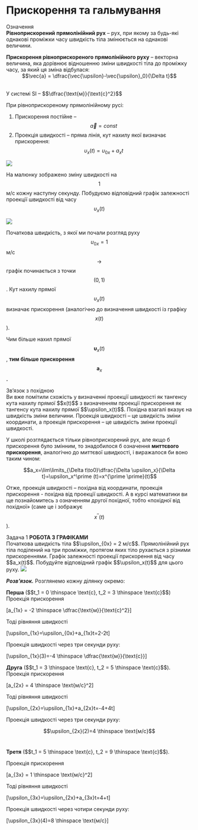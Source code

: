 # Прискорення та гальмування

<div class="eoz-wrap">
<span class="eoz">Означення</span>
<div class="eoz-text">
<b>Рівноприскорений прямолінійний рух</b> – рух, при якому за будь-які однакові проміжки часу швидкість тіла змінюється на однакові величини.
<p></p>
<b>Прискорення рівноприскореного прямолінійного руху</b> – векторна величина, яка дорівнює відношенню зміни швидкості тіла до проміжку часу, за який ця зміна відбулася:
<br>

<div align="center">$$\vec{a} = \dfrac{\vec{\upsilon}-\vec{\upsilon}_0}{\Delta t}$$</div><br>


<p>У системі SI – $$\dfrac{\text{м}}{\text{с}^2}$$</p>

</div>
</div>

При рівноприскореному прямолінійному русі:
1. Прискорення постійне – $$\vec{a}=const$$
2. Проекція швидкості – пряма лінія, кут нахилу якої визначає прискорення: 
$$\upsilon_x(t)=\upsilon_{0x}+a_xt$$

<img class="image"  src="https://rawgit.com/chudaol/ed-era-book-physics/master/images/chapter_2/3.svg" />

На малюнку зображено зміну швидкості на $$1$$ м/с кожну наступну секунду. Побудуємо відповідний графік залежності проекції швидкості від часу $$\upsilon_x(t)$$

<img class="image"  src="https://rawgit.com/chudaol/ed-era-book-physics/master/images/chapter_2/4.svg" />

Початкова швидкість, з якої ми почали розгляд руху $$\upsilon_{0x}= 1$$ м/с $$\rightarrow$$ графік починається з точки $$(0,1)$$. Кут нахилу прямої $$\upsilon_x(t)$$ визначає прискорення (аналогічно до визначення швидкості із графіку $$x(t)$$).

<span class="p1">Чим більше нахил прямої</span> $$\boldsymbol \upsilon_x(t)$$, <b>тим більше прискорення</b> $$\boldsymbol a_x$$<b>.</b>


<div class="add-wrap">
<span class="add">Зв’язок з похідною</span>
<div class="add-text">
Ви вже помітили схожість у визначенні проекції швидкості як тангенсу кута нахилу прямої $$x(t)$$ з визначенням проекції прискорення як тангенсу кута нахилу прямої $$\upsilon_x(t)$$. Похідна взагалі вказує на швидкість зміни величини. Проекція швидкості – це швидкість зміни координати, а проекція прискорення – це швидкість зміни проекції швидкості.

У школі розглядається тільки рівноприскорений рух, але якщо б прискорення було змінним, то знадобилося б означення <b>миттєвого прискорення</b>, аналогічно до миттєвої швидкості, і виражалося би воно таким чином:

$$a_x=\lim\limits_{\Delta t\to0}\dfrac{\Delta \upsilon_x}{\Delta t}=\upsilon_x^\prime (t)=x^{\prime \prime}(t)$$

Отже, проекція швидкості – похідна від координати, проекція прискорення - похідна від проекції швидкості. А в курсі математики ви ще познайомитесь з означенням другої похідної, тобто «похідної від похідної» (саме це і зображує $$x^{\prime \prime}(t)$$).
</div>
</div>


<div class="task-wrap">
<span class="task">Задача 1</span> <b>РОБОТА З ГРАФІКАМИ</b>
<div class="task-text">
Початкова швидкість тіла $$\upsilon_{0x} = 2 м/с$$. Прямолінійний рух тіла поділений на три проміжки, протягом яких тіло рухається з різними прискореннями. Графік залежності проекції прискорення від часу $$a_x(t)$$. Побудуйте відповідний графік $$\upsilon_x(t)$$ для цього руху.

<img class="image"  src="https://rawgit.com/chudaol/ed-era-book-physics/master/images/chapter_2/5.svg" />


<p><b><i>Розв’язок.</i></b> Розглянемо кожну ділянку окремо: <br></p>
<p></p>
<p><b>Перша</b> ($$t_1 = 0 \thinspace \text{c}, t_2 = 3 \thinspace \text{c}$$)
Проекція прискорення </p>

\[a_{1x} = -2 \thinspace \dfrac{\text{м}}{\text{c}^2}\]

Тоді рівняння швидкості

\[\upsilon_{1x}=\upsilon_{0x}+a_{1x}t=2-2t\]

Проекція швидкості через три секунди руху:

\[\upsilon_{1x}(3)=-4 \thinspace \dfrac{\text{м}}{\text{c}}\]

<p><b>Друга</b> ($$t_1 = 3 \thinspace \text{c}, t_2 = 5 \thinspace \text{c}$$).
Проекція прискорення</p> 

\[a_{2x} = 4 \thinspace \text{м/c}^2\]

Тоді рівняння швидкості 

\[\upsilon_{2x}=\upsilon_{1x}+a_{2x}t=-4+4t\]

Проекція швидкості через три секунди руху:

$$\upsilon_{2x}(2)=4 \thinspace \text{м/c}$$
<br>

<p><b>Третя</b> ($$t_1 = 5 \thinspace \text{c}, t_2 = 9 \thinspace \text{c}$$).

Проекція прискорення </p>

\[a_{3x} = 1 \thinspace \text{м/c}^2\]

Тоді рівняння швидкості 

\[\upsilon_{3x}=\upsilon_{2x}+a_{3x}t=4+t\]

Проекція швидкості через чотири секунди руху:

\[\upsilon_{3x}(4)=8 \thinspace \text{м/c}\]

</div>
</div>



	